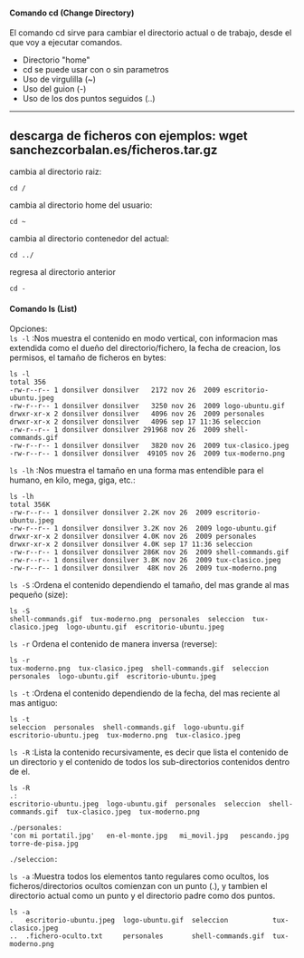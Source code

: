 #### Comando cd (Change Directory)
El comando cd sirve para cambiar el directorio actual o de trabajo, desde el que voy a ejecutar comandos.  

- Directorio "home"
- cd se puede usar con o sin parametros
- Uso de virgulilla (~)
- Uso del guion (-)
- Uso de los dos puntos seguidos (..)

---
descarga de ficheros con ejemplos:
wget sanchezcorbalan.es/ficheros.tar.gz
---

cambia al directorio raiz:
```console
cd /
```
cambia al directorio home del usuario:
~~~
cd ~
~~~ 
cambia al directorio contenedor del actual:
~~~		
cd ../
~~~	
regresa al directorio anterior	
~~~
cd -
~~~
#### Comando ls (List)
Opciones:  
`ls -l` :Nos muestra el contenido en modo vertical, con informacion mas extendida como el dueño del directorio/fichero, la fecha de creacion, los permisos, el tamaño de ficheros en bytes:
~~~
ls -l
total 356
-rw-r--r-- 1 donsilver donsilver   2172 nov 26  2009 escritorio-ubuntu.jpeg
-rw-r--r-- 1 donsilver donsilver   3250 nov 26  2009 logo-ubuntu.gif
drwxr-xr-x 2 donsilver donsilver   4096 nov 26  2009 personales
drwxr-xr-x 2 donsilver donsilver   4096 sep 17 11:36 seleccion
-rw-r--r-- 1 donsilver donsilver 291968 nov 26  2009 shell-commands.gif
-rw-r--r-- 1 donsilver donsilver   3820 nov 26  2009 tux-clasico.jpeg
-rw-r--r-- 1 donsilver donsilver  49105 nov 26  2009 tux-moderno.png
~~~
`ls -lh` :Nos muestra el tamaño en una forma mas entendible para el humano, en kilo, mega, giga, etc.:
~~~
ls -lh
total 356K
-rw-r--r-- 1 donsilver donsilver 2.2K nov 26  2009 escritorio-ubuntu.jpeg
-rw-r--r-- 1 donsilver donsilver 3.2K nov 26  2009 logo-ubuntu.gif
drwxr-xr-x 2 donsilver donsilver 4.0K nov 26  2009 personales
drwxr-xr-x 2 donsilver donsilver 4.0K sep 17 11:36 seleccion
-rw-r--r-- 1 donsilver donsilver 286K nov 26  2009 shell-commands.gif
-rw-r--r-- 1 donsilver donsilver 3.8K nov 26  2009 tux-clasico.jpeg
-rw-r--r-- 1 donsilver donsilver  48K nov 26  2009 tux-moderno.png
~~~
`ls -S` :Ordena el contenido dependiendo el tamaño, del mas grande al mas pequeño (size):
~~~
ls -S
shell-commands.gif  tux-moderno.png  personales  seleccion  tux-clasico.jpeg  logo-ubuntu.gif  escritorio-ubuntu.jpeg
~~~
`ls -r` Ordena el contenido de manera inversa (reverse):
~~~
ls -r
tux-moderno.png  tux-clasico.jpeg  shell-commands.gif  seleccion  personales  logo-ubuntu.gif  escritorio-ubuntu.jpeg
~~~
`ls -t` :Ordena el contenido dependiendo de la fecha, del mas reciente al mas antiguo:
~~~
ls -t
seleccion  personales  shell-commands.gif  logo-ubuntu.gif  escritorio-ubuntu.jpeg  tux-moderno.png  tux-clasico.jpeg
~~~
`ls -R` :Lista la contenido recursivamente, es decir que lista el contenido de un directorio y el contenido de todos los sub-directorios contenidos dentro de el.
~~~
ls -R
.:
escritorio-ubuntu.jpeg  logo-ubuntu.gif  personales  seleccion  shell-commands.gif  tux-clasico.jpeg  tux-moderno.png

./personales:
'con mi portatil.jpg'   en-el-monte.jpg   mi_movil.jpg   pescando.jpg   torre-de-pisa.jpg

./seleccion:
~~~
`ls -a` :Muestra todos los elementos tanto regulares como ocultos, los ficheros/directorios ocultos comienzan con un punto (.), y tambien el directorio actual como un punto y el directorio padre como dos puntos.
~~~
ls -a
.   escritorio-ubuntu.jpeg  logo-ubuntu.gif  seleccion           tux-clasico.jpeg
..  .fichero-oculto.txt     personales       shell-commands.gif  tux-moderno.png
~~~
